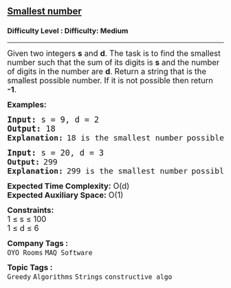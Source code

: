 <h2><a href="https://www.geeksforgeeks.org/problems/smallest-number5829/1?page=2&company=MAQ%20Software&sortBy=submissions">Smallest number</a></h2><h3>Difficulty Level : Difficulty: Medium</h3><hr><div class="problems_problem_content__Xm_eO"><p><span style="font-size: 18px;">Given two integers <strong>s</strong> and <strong>d</strong>. The task is to find the smallest number such that the sum of its digits is <strong>s</strong> and the number of digits in the number are <strong>d</strong>. Return</span><span style="font-size: 18px;">&nbsp;a string that is the smallest possible number. If it is not possible then return <strong>-1</strong>.</span></p>
<p><strong><span style="font-size: 18px;">Examples:</span></strong></p>
<pre><span style="font-size: 14pt;"><strong>Input: </strong>s = 9, d = 2<br><strong>Output: </strong>18</span> <br><strong><span style="font-size: 18px;">Explanation:</span></strong> <span style="font-size: 18px;">18 is the smallest number</span> <span style="font-size: 18px;">possible with the sum of digits = 9</span> <span style="font-size: 18px;">and total digits = 2.</span></pre>
<pre><span style="font-size: 14pt;"><strong>Input: </strong>s = 20, d = 3</span> <br><strong><span style="font-size: 18px;">Output:</span> </strong><span style="font-size: 18px;">299</span> <br><strong><span style="font-size: 18px;">Explanation:</span></strong> <span style="font-size: 18px;">299 is the smallest number</span> <span style="font-size: 18px;">possible with the sum of digits = 20</span> <span style="font-size: 18px;">and total digits = 3.</span></pre>
<p><span style="font-size: 18px;"><strong>Expected Time Complexity:</strong> O(d)<br><strong>Expected Auxiliary Space:</strong> O(1)</span></p>
<p><span style="font-size: 18px;"><strong>Constraints:</strong><br>1 ≤ s ≤ 100<br>1 ≤ d ≤ 6</span></p></div><p><span style=font-size:18px><strong>Company Tags : </strong><br><code>OYO Rooms</code>&nbsp;<code>MAQ Software</code>&nbsp;<br><p><span style=font-size:18px><strong>Topic Tags : </strong><br><code>Greedy</code>&nbsp;<code>Algorithms</code>&nbsp;<code>Strings</code>&nbsp;<code>constructive algo</code>&nbsp;